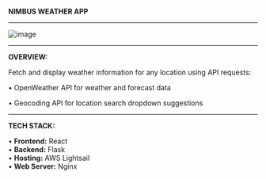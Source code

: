 **NIMBUS WEATHER APP**
________________________________________________________________________________________________________________

![image](https://github.com/user-attachments/assets/531e03c1-abea-4db2-9746-d89596c9cd9b)

________________________________________________________________________________________________________________

**OVERVIEW:**

Fetch and display weather information for any location using API requests:

• OpenWeather API for weather and forecast data

• Geocoding API for location search dropdown suggestions

________________________________________________________________________________________________________________

**TECH STACK:**

• **Frontend:** React <br>
• **Backend:** Flask <br>
• **Hosting:** AWS Lightsail <br>
• **Web Server:** Nginx <br>

